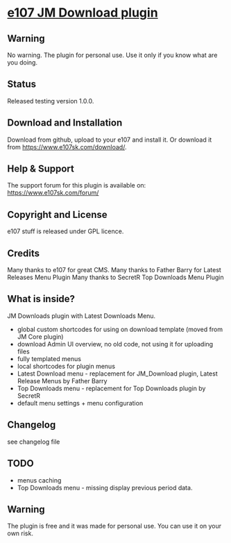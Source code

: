 # [e107 JM Download plugin](https://www.e107sk.com)

## Warning

No warning. The plugin for personal use. Use it only if you know what are you doing.

## Status

Released testing version 1.0.0.  

## Download and Installation

Download from github, upload to your e107 and install it. Or download it from https://www.e107sk.com/download/. 

## Help & Support

The support forum for this plugin is available on:  https://www.e107sk.com/forum/

## Copyright and License

e107 stuff is released under GPL licence.
 
## Credits

Many thanks to e107 for great CMS.
Many thanks to Father Barry for Latest Releases Menu Plugin
Many thanks to SecretR Top Downloads Menu Plugin 

## What is inside?
 
JM Downloads plugin with Latest Downloads Menu.

- global custom shortcodes for using on download template  (moved from JM Core plugin)
- download Admin UI overview, no old code, not using it for uploading files
- fully templated menus
- local shortcodes for plugin menus
- Latest Download menu - replacement for JM_Download plugin, Latest Release Menus by Father Barry
- Top Downloads menu - replacement for Top Downloads plugin by SecretR
- default menu settings + menu configuration

## Changelog

see changelog file

## TODO

- menus caching
- Top Downloads menu - missing display previous period data. 

## Warning

The plugin is free and it was made for personal use. You can use it on your own risk.   






